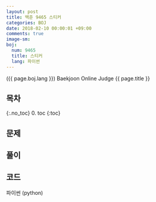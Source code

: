 ```yaml
---
layout: post
title: 백준 9465 스티커
categories: BOJ
date: 2018-02-10 00:00:01 +09:00
comments: true
image-sm:
boj:
  num: 9465
  title: 스티커
  lang: 파이썬
---
```


({{ page.boj.lang }}) Baekjoon Online Judge {{ page.title }}

## 목차
{:.no_toc}
0. toc
{:toc}
## 문제

<!-- boj -->

## 풀이

## 코드
파이썬 (python)
```py

```
